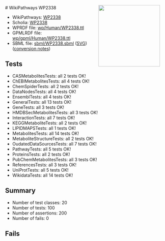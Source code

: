 <img style="float: right; width: 200px" src="../logo.png" />
# WikiPathways WP2338

* WikiPathways: [WP2338](https://identifiers.org/wikipathways:WP2338)
* Scholia: [WP2338](https://scholia.toolforge.org/wikipathways/WP2338)
* WPRDF file: [wp/Human/WP2338.ttl](../wp/Human/WP2338.ttl)
* GPMLRDF file: [wp/gpml/Human/WP2338.ttl](../wp/gpml/Human/WP2338.ttl)
* SBML file: [sbml/WP2338.sbml](../sbml/WP2338.sbml) ([SVG](../sbml/WP2338.svg)) ([conversion notes](../sbml/WP2338.txt))

## Tests
* CASMetabolitesTests: all 2 tests OK!
* ChEBIMetabolitesTests: all 4 tests OK!
* ChemSpiderTests: all 2 tests OK!
* DataNodesTests: all 4 tests OK!
* EnsemblTests: all 4 tests OK!
* GeneralTests: all 13 tests OK!
* GeneTests: all 3 tests OK!
* HMDBSecMetabolitesTests: all 3 tests OK!
* InteractionTests: all 7 tests OK!
* KEGGMetaboliteTests: all 2 tests OK!
* LIPIDMAPSTests: all 1 tests OK!
* MetabolitesTests: all 14 tests OK!
* MetaboliteStructureTests: all 2 tests OK!
* OudatedDataSourcesTests: all 7 tests OK!
* PathwayTests: all 5 tests OK!
* ProteinsTests: all 2 tests OK!
* PubChemMetabolitesTests: all 3 tests OK!
* ReferencesTests: all 3 tests OK!
* UniProtTests: all 5 tests OK!
* WikidataTests: all 14 tests OK!


## Summary

* Number of test classes: 20
* Number of tests: 100
* Number of assertions: 200
* Number of fails: 0

## Fails

